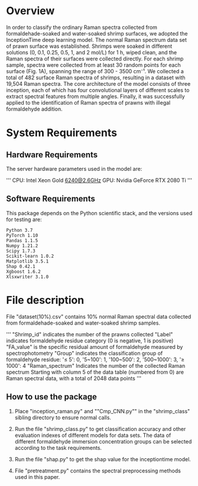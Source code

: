 # Overview

In order to classify the ordinary Raman spectra collected from formaldehade-soaked and water-soaked shrimp surfaces, we adopted the InceptionTime deep learning model. The normal Raman spectrum data set of prawn surface was established. Shrimps were soaked in different solutions (0, 0.1, 0.25, 0.5, 1, and 2 mol/L) for 1 h, wiped clean, and the Raman spectra of their surfaces were collected directly. For each shrimp sample, spectra were collected from at least 30 random points for each surface (Fig. 1A), spanning the range of 300 - 3500 cm⁻¹. We collected a total of 482 surface Raman spectra of shrimps, resulting in a dataset with 19,504 Raman spectra. The core architecture of the model consists of three inception, each of which has four convolutional layers of different scales to extract spectral features from multiple angles. Finally, it was successfully applied to the identification of Raman spectra of prawns with illegal formaldehyde addition.

# System Requirements

## Hardware Requirements

The server hardware parameters used in the model are:

'''
CPU: Intel Xeon Gold 6240@2.6GHz
GPU: Nvidia GeForce RTX 2080 Ti
'''

## Software Requirements

This package depends on the Python scientific stack, and the versions used for testing are:

```
Python 3.7
PyTorch 1.10
Pandas 1.1.5
Numpy 1.21.2
Scipy 1.7.3
Scikit-learn 1.0.2
Matplotlib 3.5.1
Shap 0.42.1
Xgboost 1.6.2
Xlsxwriter 3.1.0
```

# File description

File "dataset(10%).csv" contains 10% normal Raman spectral data collected from formaldehade-soaked and water-soaked shrimp samples.

'''
"Shrimp_id" indicates the number of the prawns collected
"Label" indicates formaldehyde residue category (0 is negative, 1 is positive)
"FA_value" is the specific residual amount of formaldehyde measured by spectrophotometry
"Group" indicates the classification group of formaldehyde residue: '≤ 5': 0, '5~100': 1, '100~500': 2, '500~1000': 3, '≥ 1000': 4
"Raman_spectrum" Indicates the number of the collected Raman spectrum
Starting with column 5 of the data table (numbered from 0) are Raman spectral data, with a total of 2048 data points
'''

## How to use the package

1. Place "inception_raman.py" and ""Cmp_CNN.py"" in the "shrimp_class" sibling directory to ensure normal calls.

2. Run the file "shrimp_class.py" to get classification accuracy and other evaluation indexes of different models for data sets. The data of different formaldehyde immersion concentration groups can be selected according to the task requirements.

3. Run the file "shap.py" to get the shap value for the inceptiontime model.

4. File "pretreatment.py" contains the spectral preprocessing methods used in this paper.
